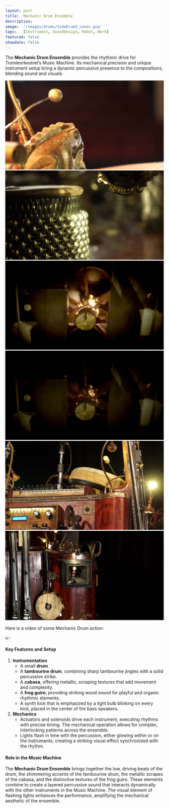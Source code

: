 ```yaml
---
layout: post
title:  Mechanic Drum Ensemble
description: 
image:  '/images/drums/SideDrum3_cover.png'
tags:   [Instrument, SoundDesign, Robot, Work]
faetured: false
showdate: false
---
```


The **Mechanic Drum Ensemble** provides the rhythmic drive for Tromleorkestret’s Music Machine. Its mechanical precision and unique instrument setup bring a dynamic percussive presence to the compositions, blending sound and visuals.


<div class="gallery-box">
    <div class="gallery" columns="2">
        <img src="/images/drums/Frog1.png">
        <img src="/images/drums/Maracas1.png">
        <img src="/images/drums/Speaker2.png">
        <img src="/images/drums/Speaker1.png">
        <img src="/images/drums/TopDrum.png">
        <img src="/images/drums/SideDrum2.png">
    </div>
</div>

Here is a video of some Mechanic Drum action:
<p><iframe height=9 width=16 src="https://drive.google.com/file/d/1jX9EM3zr-8Dq9EosMivF-h8bfo46egpa/preview" allow="autoplay; encrypted-media" frameborder="0" allowfullscreen></iframe></p>


#### Key Features and Setup

1. **Instrumentation**
    - A small **drum**
    - A **tambourine drum**, combining sharp tambourine jingles with a solid percussive strike.
    - A **cabasa**, offering metallic, scraping textures that add movement and complexity.
    - A **frog guiro**, providing striking wood sound for playful and organic rhythmic elements.
    - A synth kick that is emphasized by a light bulb blinking on every kick, placed in the center of the bass speakers.
1. **Mechanics**
    - Actuators and solenoids drive each instrument, executing rhythms with precise timing. The mechanical operation allows for complex, interlocking patterns across the ensemble.
    - Lights flash in time with the percussion, either glowing within or on the instruments, creating a striking visual effect synchronized with the rhythm.

#### Role in the Music Machine

The **Mechanic Drum Ensemble** brings together the low, driving beats of the drum, the shimmering accents of the tambourine drum, the metallic scrapes of the cabasa, and the distinctive textures of the frog guiro. These elements combine to create a layered percussive sound that interacts dynamically with the other instruments in the Music Machine. The visual element of flashing lights enhances the performance, amplifying the mechanical aesthetic of the ensemble.

